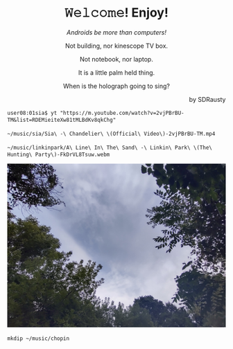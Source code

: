<h1 align="center">𝚆𝚎𝚕𝚌𝚘𝚖𝚎! Enjoy!</h1>
<p align="center"><em></bold>Androids be more than computers!</b></em></p>

<p align="center">Not building, nor kinescope TV box.</p>

<p align="center">Not notebook, nor laptop.</p>

<p align="center">It is a little palm held thing.</p>

<p align="center">When is the holograph going to sing?</p>

<p align="right">by SDRausty</p>

    user08:01sia$ yt "https://m.youtube.com/watch?v=2vjPBrBU-TM&list=RDEMieiteXw81tMLBdKv8qkChg"

    ~/music/sia/Sia\ -\ Chandelier\ \(Official\ Video\)-2vjPBrBU-TM.mp4

    ~/music/linkinpark/A\ Line\ In\ The\ Sand\ -\ Linkin\ Park\ \(The\ Hunting\ Party\)-FkDrVL8Tsuw.webm

![Ungeoformed Wild Fires Dusty Sky in the Great Lakes, Summer of 2021](https://raw.githubusercontent.com/SDRausty/SDRausty/19ae0a7d241b5339004a3bec5e27d6fe051c8a23/IMG_20210904_102307.jpg)

    mkdip ~/music/chopin
<!-- SDRausty/README.md EOF -->
